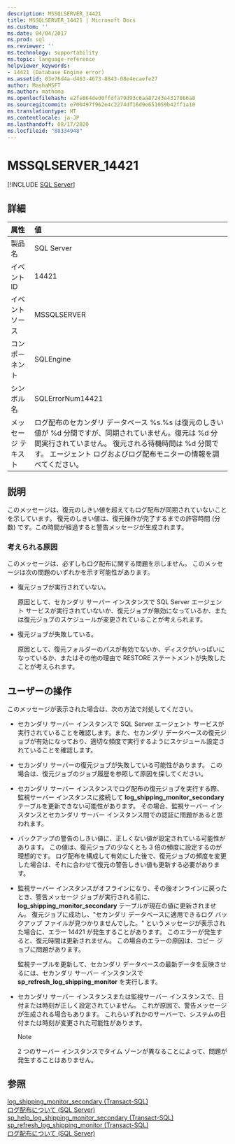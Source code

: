 ```yaml
---
description: MSSQLSERVER_14421
title: MSSQLSERVER_14421 | Microsoft Docs
ms.custom: ''
ms.date: 04/04/2017
ms.prod: sql
ms.reviewer: ''
ms.technology: supportability
ms.topic: language-reference
helpviewer_keywords:
- 14421 (Database Engine error)
ms.assetid: 03e76d4a-d463-4673-8843-08e4ecaefe27
author: MashaMSFT
ms.author: mathoma
ms.openlocfilehash: e2fe864ded0ffdfa79d93c6aa87243e4317866a0
ms.sourcegitcommit: e700497f962e4c2274df16d9e651059b42ff1a10
ms.translationtype: HT
ms.contentlocale: ja-JP
ms.lasthandoff: 08/17/2020
ms.locfileid: "88334948"
---
```

# <a name="mssqlserver_14421"></a>MSSQLSERVER_14421
 [!INCLUDE [SQL Server](../../includes/applies-to-version/sqlserver.md)]
  
## <a name="details"></a>詳細  
  
| 属性 | 値 |  
| :-------- | :---- |  
|製品名|SQL Server|  
|イベント ID|14421|  
|イベント ソース|MSSQLSERVER|  
|コンポーネント|SQLEngine|  
|シンボル名|SQLErrorNum14421|  
|メッセージ テキスト|ログ配布のセカンダリ データベース %s.%s は復元のしきい値が %d 分間ですが、同期されていません。復元は %d 分間実行されていません。 復元される待機時間は %d 分間です。 エージェント ログおよびログ配布モニターの情報を調べてください。|  
  
## <a name="explanation"></a>説明  
このメッセージは、復元のしきい値を超えてもログ配布が同期されていないことを示しています。 復元のしきい値は、復元操作が完了するまでの許容時間 (分数) です。この時間が経過すると警告メッセージが生成されます。  
  
### <a name="possible-causes"></a>考えられる原因  
このメッセージは、必ずしもログ配布に関する問題を示しません。 このメッセージは次の問題のいずれかを示す可能性があります。  
  
-   復元ジョブが実行されていない。  
  
    原因として、セカンダリ サーバー インスタンスで SQL Server エージェント サービスが実行されていないか、復元ジョブが無効になっているか、または復元ジョブのスケジュールが変更されていることが考えられます。  
  
-   復元ジョブが失敗している。  
  
    原因として、復元フォルダーのパスが有効でないか、ディスクがいっぱいになっているか、またはその他の理由で RESTORE ステートメントが失敗したことが考えられます。  
  
## <a name="user-action"></a>ユーザーの操作  
このメッセージが表示された場合は、次の方法で対処してください。  
  
-   セカンダリ サーバー インスタンスで SQL Server エージェント サービスが実行されていることを確認します。また、セカンダリ データベースの復元ジョブが有効になっており、適切な頻度で実行するようにスケジュール設定されていることを確認します。  
  
-   セカンダリ サーバーの復元ジョブが失敗している可能性があります。 この場合は、復元ジョブのジョブ履歴を参照して原因を探してください。  
  
-   セカンダリ サーバー インスタンスでログ配布の復元ジョブを実行する際、監視サーバー インスタンスに接続して **log_shipping_monitor_secondary** テーブルを更新できない可能性があります。 その場合、監視サーバー インスタンスとセカンダリ サーバー インスタンス間での認証に問題があると思われます。  
  
-   バックアップの警告のしきい値に、正しくない値が設定されている可能性があります。 この値は、復元ジョブの少なくとも 3 倍の頻度に設定するのが理想的です。 ログ配布を構成して有効にした後で、復元ジョブの頻度を変更した場合は、それに合わせて復元の警告しきい値も更新する必要があります。  
  
-   監視サーバー インスタンスがオフラインになり、その後オンラインに戻ったとき、警告メッセージ ジョブが実行される前に、**log_shipping_monitor_secondary** テーブルが現在の値に更新されません。 復元ジョブに成功し、"セカンダリ データベースに適用できるログ バックアップ ファイルが見つかりませんでした。" というメッセージが表示された場合に、エラー 14421 が発生することがあります。 このエラーが発生すると、復元時間は更新されません。 この場合のエラーの原因は、コピー ジョブに問題があります。  
  
    監視テーブルを更新して、セカンダリ データベースの最新データを反映させるには、セカンダリ サーバー インスタンスで **sp_refresh_log_shipping_monitor** を実行します。  
  
-   セカンダリ サーバー インスタンスまたは監視サーバー インスタンスで、日付または時刻が正しく設定されていません。 これが原因で、警告メッセージが生成される場合もあります。 これらいずれかのサーバーで、システムの日付または時刻が変更された可能性があります。  
  
    > [!NOTE]  
    > 2 つのサーバー インスタンスでタイム ゾーンが異なることによって、問題が発生することはありません。  
  
## <a name="see-also"></a>参照  
[log_shipping_monitor_secondary &#40;Transact-SQL&#41;](~/relational-databases/system-tables/log-shipping-monitor-secondary-transact-sql.md)  
[ログ配布について &#40;SQL Server&#41;](~/database-engine/log-shipping/about-log-shipping-sql-server.md)  
[sp_help_log_shipping_monitor_secondary &#40;Transact-SQL&#41;](~/relational-databases/system-stored-procedures/sp-help-log-shipping-monitor-secondary-transact-sql.md)  
[sp_refresh_log_shipping_monitor &#40;Transact-SQL&#41;](~/relational-databases/system-stored-procedures/sp-help-log-shipping-monitor-transact-sql.md)  
[ログ配布について &#40;SQL Server&#41;](~/database-engine/log-shipping/about-log-shipping-sql-server.md)  
  

